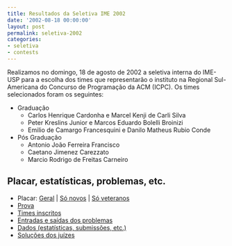 ```yaml
---
title: Resultados da Seletiva IME 2002
date: '2002-08-18 00:00:00'
layout: post
permalink: seletiva-2002
categories:
- seletiva
- contests
---
```


Realizamos no domingo, 18 de agosto de 2002 a seletiva interna do IME-USP para a escolha dos times que representarão o instituto na Regional Sul-Americana do Concurso de Programação da ACM (ICPC). Os times selecionados foram os seguintes:

- Graduação
	- Carlos Henrique Cardonha e Marcel Kenji de Carli Silva
	- Peter Kreslins Junior e Marcos Eduardo Bolelli Broinizi
	- Emilio de Camargo Francesquini e Danilo Matheus Rubio Conde
- Pós Graduação
	- Antonio João Ferreira Francisco
	- Caetano Jimenez Carezzato
	- Marcio Rodrigo de Freitas Carneiro

## Placar, estatísticas, problemas, etc.
- Placar: [Geral](https://www.ime.usp.br/~maratona/assets/seletivas/2002/score/full.html) \| [Só novos](https://www.ime.usp.br/~maratona/assets/seletivas/2002/score/novos.html) \| [Só veteranos](https://www.ime.usp.br/~maratona/assets/seletivas/2002/score/veteranos.html)
- [Prova](https://www.ime.usp.br/~maratona/assets/seletivas/2002/caderno.pdf)
- [Times inscritos](https://www.ime.usp.br/~maratona/assets/seletivas/2002/times.html)
- [Entradas e saídas dos problemas](https://www.ime.usp.br/~maratona/assets/seletivas/2002/io.tar.xz)
- [Dados (estatísticas, submissões, etc.)](https://www.ime.usp.br/~maratona/assets/seletivas/2002/data.tar.xz)
- [Soluções dos juízes](https://www.ime.usp.br/~maratona/assets/seletivas/2002/solutions.tar.xz)
